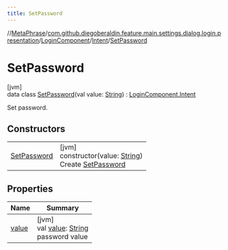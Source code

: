 ```yaml
---
title: SetPassword
---
```

//[MetaPhrase](../../../../../index.html)/[com.github.diegoberaldin.feature.main.settings.dialog.login.presentation](../../../index.html)/[LoginComponent](../../index.html)/[Intent](../index.html)/[SetPassword](index.html)



# SetPassword



[jvm]\
data class [SetPassword](index.html)(val value: [String](https://kotlinlang.org/api/latest/jvm/stdlib/kotlin/-string/index.html)) : [LoginComponent.Intent](../index.html)

Set password.



## Constructors


| | |
|---|---|
| [SetPassword](-set-password.html) | [jvm]<br>constructor(value: [String](https://kotlinlang.org/api/latest/jvm/stdlib/kotlin/-string/index.html))<br>Create [SetPassword](index.html) |


## Properties


| Name | Summary |
|---|---|
| [value](value.html) | [jvm]<br>val [value](value.html): [String](https://kotlinlang.org/api/latest/jvm/stdlib/kotlin/-string/index.html)<br>password value |

